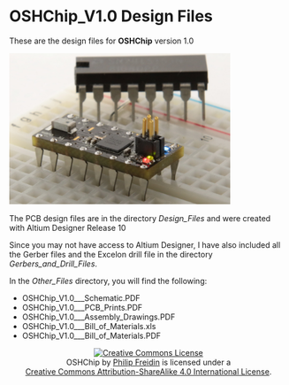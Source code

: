 # OSHChip_V1.0 Design Files

These are the design files for **OSHChip** version 1.0

<p><a href="OSHChip_V1.0.jpg" target="_blank"><img src="OSHChip_V1.0.jpg" alt="OSHChip_V1.0" title="OSHChip_V1.0" width="400"></a></p>

The PCB design files are in the directory *Design_Files* and were
created with Altium Designer Release 10

Since you may not have access to Altium Designer, I have also
included all the Gerber files and the Excelon drill file in the
directory *Gerbers_and_Drill_Files*.

In the *Other_Files* directory, you will find the following:
* OSHChip_V1.0___Schematic.PDF
* OSHChip_V1.0___PCB_Prints.PDF
* OSHChip_V1.0___Assembly_Drawings.PDF
* OSHChip_V1.0___Bill_of_Materials.xls
* OSHChip_V1.0___Bill_of_Materials.PDF




<div align="center">
<a rel="license" href="http://creativecommons.org/licenses/by-sa/4.0/">
<img alt="Creative Commons License" style="border-width:0" src="https://i.creativecommons.org/l/by-sa/4.0/88x31.png" />
</a><br />
<span xmlns:dct="http://purl.org/dc/terms/" property="dct:title">
OSHChip</span> by <a xmlns:cc="http://creativecommons.org/ns#" href="www.oshchip.com" 
property="cc:attributionName" rel="cc:attributionURL">Philip Freidin</a>
 is licensed under a <br><a rel="license" href="http://creativecommons.org/licenses/by-sa/4.0/">
 Creative Commons Attribution-ShareAlike 4.0 International License</a>.
</div>